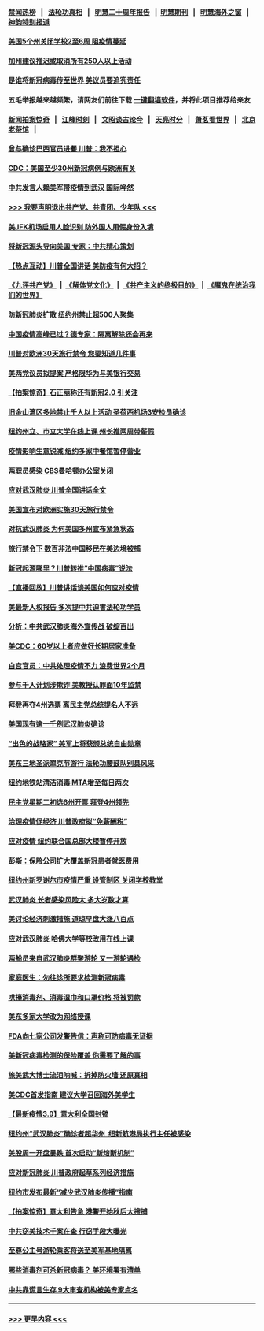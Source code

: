 #### [禁闻热榜](热点新闻.md?=0)  &nbsp;&nbsp;|&nbsp;&nbsp; [法轮功真相](https://github.com/gfw-breaker/truth/blob/master/README.md?=0) &nbsp;&nbsp;|&nbsp;&nbsp; [明慧二十周年报告](https://github.com/gfw-breaker/mh-reports/blob/master/README.md?=0) &nbsp;&nbsp;|&nbsp;&nbsp;[明慧期刊](https://github.com/gfw-breaker/mh-qikan) &nbsp;&nbsp;|&nbsp;&nbsp; [明慧海外之窗](https://github.com/gfw-breaker/mh-news/blob/master/README.md?=0) &nbsp;&nbsp;|&nbsp;&nbsp; [神韵特别报道](https://github.com/gfw-breaker/mh-news/blob/master/shenyun.md?=0)
#### [美国5个州关闭学校2至6周 阻疫情蔓延](../pages/nsc412/n11937190.md?t=03131431) 
#### [加州建议推迟或取消所有250人以上活动](../pages/nsc412/n11937373.md?t=03131431) 
#### [是谁将新冠病毒传至世界 美议员要追究责任](../pages/nsc412/n11936827.md?t=03131431) 
#### 五毛举报越来越频繁，请网友们前往下载 [一键翻墙软件](https://github.com/gfw-breaker/ssr-accounts)，并将此项目推荐给亲友
#### [新闻拍案惊奇](https://github.com/gfw-breaker/banned-news/blob/master/pages/link4.md) &nbsp;&nbsp;|&nbsp;&nbsp; [江峰时刻](https://github.com/gfw-breaker/banned-news/blob/master/pages/link4.md) &nbsp;&nbsp;|&nbsp;&nbsp; [文昭谈古论今](https://github.com/gfw-breaker/banned-news/blob/master/pages/link4.md) &nbsp;&nbsp;|&nbsp;&nbsp; [天亮时分](https://github.com/gfw-breaker/banned-news/blob/master/pages/link4.md) &nbsp;&nbsp;|&nbsp;&nbsp; [萧茗看世界](https://github.com/gfw-breaker/banned-news/blob/master/pages/link4.md) &nbsp;&nbsp;|&nbsp;&nbsp; [北京老茶馆](https://github.com/gfw-breaker/banned-news/blob/master/pages/link4.md) &nbsp;&nbsp;|&nbsp;&nbsp; 
#### [曾与确诊巴西官员进餐 川普：我不担心](../pages/nsc412/n11936958.md?t=03131431) 
#### [CDC：美国至少30州新冠病例与欧洲有关](../pages/nsc412/n11936623.md?t=03131431) 
#### [中共发言人赖美军带疫情到武汉 国际哗然](../pages/nsc412/n11936484.md?t=03131431) 
#### [>>> 我要声明退出共产党、共青团、少年队 <<<](https://github.com/begood0513/goodnews/blob/master/quit/letter.md) 
#### [美JFK机场启用人脸识别 防外国人用假身份入境](../pages/nsc412/n11936511.md?t=03131431) 
#### [将新冠源头导向美国 专家：中共精心策划](../pages/nsc412/n11936432.md?t=03131431) 
#### [【热点互动】川普全国讲话 美防疫有何大招？](../pages/nsc412/n11936288.md?t=03131431) 
#### [《九评共产党》](https://github.com/begood0513/9ping.md/blob/master/README.md) &nbsp;|&nbsp; [《解体党文化》](../../../../jtdwh.md/blob/master/README.md)  &nbsp;|&nbsp; [《共产主义的终极目的》](../../../../gczydzjmd.md/blob/master/README.md) &nbsp;|&nbsp; [《魔鬼在统治我们的世界》](../../../../mgztzwmdsj.md/blob/master/README.md) 
#### [防新冠肺炎扩散 纽约州禁止超500人聚集](../pages/nsc412/n11936400.md?t=03131431) 
#### [中国疫情高峰已过？德专家：隔离解除还会再来](../pages/nsc412/n11935994.md?t=03131431) 
#### [川普对欧洲30天旅行禁令 您要知道几件事](../pages/nsc412/n11935870.md?t=03131431) 
#### [美两党议员拟提案 严格限华为与美银行交易](../pages/nsc412/n11935733.md?t=03131431) 
#### [【拍案惊奇】石正丽称还有新冠2.0 引关注](../pages/nsc412/n11934119.md?t=03131431) 
#### [旧金山湾区多地禁止千人以上活动  圣荷西机场3安检员确诊](../pages/nsc412/n11934646.md?t=03131431) 
#### [纽约州立、市立大学在线上课 州长推两周带薪假](../pages/nsc412/n11934353.md?t=03131431) 
#### [疫情影响生意锐减  纽约多家中餐馆暂停营业](../pages/nsc412/n11934327.md?t=03131431) 
#### [两职员感染  CBS曼哈顿办公室关闭](../pages/nsc412/n11934324.md?t=03131431) 
#### [应对武汉肺炎 川普全国讲话全文](../pages/nsc412/n11934150.md?t=03131431) 
#### [美国宣布对欧洲实施30天旅行禁令](../pages/nsc412/n11933815.md?t=03131431) 
#### [对抗武汉肺炎 为何美国多州宣布紧急状态](../pages/nsc412/n11933167.md?t=03131431) 
#### [旅行禁令下 数百非法中国移民在美边境被捕](../pages/nsc412/n11933581.md?t=03131431) 
#### [新冠起源哪里？川普转推“中国病毒”说法](../pages/nsc412/n11933596.md?t=03131431) 
#### [【直播回放】川普讲话谈美国如何应对疫情](../pages/nsc412/n11933533.md?t=03131431) 
#### [美最新人权报告 多次提中共迫害法轮功学员](../pages/nsc412/n11933487.md?t=03131431) 
#### [分析：中共武汉肺炎海外宣传战 破绽百出](../pages/nsc412/n11933338.md?t=03131431) 
#### [美CDC：60岁以上者应做好长期居家准备](../pages/nsc412/n11933128.md?t=03131431) 
#### [白宫官员：中共处理疫情不力 浪费世界2个月](../pages/nsc412/n11932744.md?t=03131431) 
#### [参与千人计划涉欺诈 美教授认罪面10年监禁](../pages/nsc412/n11932927.md?t=03131431) 
#### [拜登再夺4州选票 离民主党总统提名人不远](../pages/nsc412/n11932668.md?t=03131431) 
#### [美国现有逾一千例武汉肺炎确诊](../pages/nsc412/n11932451.md?t=03131431) 
#### [“出色的战略家” 美军上将获颁总统自由勋章](../pages/nsc412/n11932193.md?t=03131431) 
#### [美东三地圣派翠克节游行  法轮功腰鼓队别具风采](../pages/nsc412/n11931646.md?t=03131431) 
#### [纽约地铁站清洁消毒  MTA增至每日两次](../pages/nsc412/n11931570.md?t=03131431) 
#### [民主党星期二初选6州开票 拜登4州领先](../pages/nsc412/n11931114.md?t=03131431) 
#### [治理疫情促经济 川普政府拟“免薪酬税”](../pages/nsc412/n11931088.md?t=03131431) 
#### [应对疫情 纽约联合国总部大楼暂停开放](../pages/nsc412/n11930658.md?t=03131431) 
#### [彭斯：保险公司扩大覆盖新冠患者就医费用](../pages/nsc412/n11930726.md?t=03131431) 
#### [纽约州新罗谢尔市疫情严重  设管制区 关闭学校教堂](../pages/nsc412/n11930740.md?t=03131431) 
#### [武汉肺炎 长者感染风险大 多大岁数才算](../pages/nsc412/n11930449.md?t=03131431) 
#### [美讨论经济刺激措施 道琼早盘大涨八百点](../pages/nsc412/n11930191.md?t=03131431) 
#### [应对武汉肺炎 哈佛大学等校改用在线上课](../pages/nsc412/n11930193.md?t=03131431) 
#### [两船员来自武汉肺炎群聚游轮 又一游轮遇检](../pages/nsc412/n11929594.md?t=03131431) 
#### [家庭医生：勿往诊所要求检测新冠病毒](../pages/nsc412/n11928883.md?t=03131431) 
#### [哄擡消毒剂、消毒湿巾和口罩价格  将被罚款](../pages/nsc412/n11928907.md?t=03131431) 
#### [美东多家大学改为网络授课](../pages/nsc412/n11928896.md?t=03131431) 
#### [FDA向七家公司发警告信：声称可防病毒无证据](../pages/nsc412/n11928912.md?t=03131431) 
#### [美新冠病毒检测的保险覆盖 你需要了解的事](../pages/nsc412/n11928755.md?t=03131431) 
#### [旅美武大博士流泪呐喊：拆掉防火墙 还原真相](../pages/nsc412/n11928097.md?t=03131431) 
#### [美CDC首发指南 建议大学召回海外美学生](../pages/nsc412/n11928060.md?t=03131431) 
#### [【最新疫情3.9】意大利全国封锁](../pages/nsc412/n11925735.md?t=03131431) 
#### [纽约州“武汉肺炎”确诊者超华州  纽新航港局执行主任被感染](../pages/nsc412/n11927714.md?t=03131431) 
#### [美股周一开盘暴跌 首次启动“新熔断机制”](../pages/nsc412/n11927447.md?t=03131431) 
#### [应对新冠肺炎 川普政府起草系列经济措施](../pages/nsc412/n11927327.md?t=03131431) 
#### [纽约市发布最新“减少武汉肺炎传播”指南](../pages/nsc412/n11926234.md?t=03131431) 
#### [【拍案惊奇】意大利告急 港警开始秋后大搜捕](../pages/nsc412/n11926063.md?t=03131431) 
#### [中共窃美技术千案在查 行窃手段大曝光](../pages/nsc412/n11874117.md?t=03131431) 
#### [至尊公主号游轮乘客将送至美军基地隔离](../pages/nsc412/n11925689.md?t=03131431) 
#### [哪些消毒剂可杀新冠病毒？ 美环境署有清单](../pages/nsc412/n11923343.md?t=03131431) 
#### [中共靠谎言生存 9大审查机构被美专家点名](../pages/nsc412/n11925444.md?t=03131431) 

----
#### [ >>> 更早内容 <<< ](../indexes/nsc412-earlier.md)
